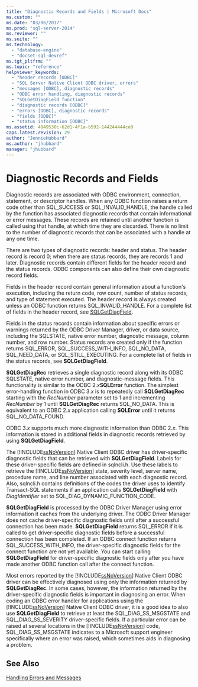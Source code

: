 ```yaml
---
title: "Diagnostic Records and Fields | Microsoft Docs"
ms.custom: ""
ms.date: "03/06/2017"
ms.prod: "sql-server-2014"
ms.reviewer: ""
ms.suite: ""
ms.technology: 
  - "database-engine"
  - "docset-sql-devref"
ms.tgt_pltfrm: ""
ms.topic: "reference"
helpviewer_keywords: 
  - "header records [ODBC]"
  - "SQL Server Native Client ODBC driver, errors"
  - "messages [ODBC], diagnostic records"
  - "ODBC error handling, diagnostic records"
  - "SQLGetDiagField function"
  - "diagnostic records [ODBC]"
  - "errors [ODBC], diagnostic records"
  - "fields [ODBC]"
  - "status information [ODBC]"
ms.assetid: 4949530c-62d1-4f1a-b592-144244444ce0
caps.latest.revision: 29
author: "JennieHubbard"
ms.author: "jhubbard"
manager: "jhubbard"
---
```

# Diagnostic Records and Fields
  Diagnostic records are associated with ODBC environment, connection, statement, or descriptor handles. When any ODBC function raises a return code other than SQL_SUCCESS or SQL_INVALID_HANDLE, the handle called by the function has associated diagnostic records that contain informational or error messages. These records are retained until another function is called using that handle, at which time they are discarded. There is no limit to the number of diagnostic records that can be associated with a handle at any one time.  
  
 There are two types of diagnostic records: header and status. The header record is record 0; when there are status records, they are records 1 and later. Diagnostic records contain different fields for the header record and the status records. ODBC components can also define their own diagnostic record fields.  
  
 Fields in the header record contain general information about a function's execution, including the return code, row count, number of status records, and type of statement executed. The header record is always created unless an ODBC function returns SQL_INVALID_HANDLE. For a complete list of fields in the header record, see [SQLGetDiagField](../../../2014/database-engine/dev-guide/sqlgetdiagfield.md).  
  
 Fields in the status records contain information about specific errors or warnings returned by the ODBC Driver Manager, driver, or data source, including the SQLSTATE, native error number, diagnostic message, column number, and row number. Status records are created only if the function returns SQL_ERROR, SQL_SUCCESS_WITH_INFO, SQL_NO_DATA, SQL_NEED_DATA, or SQL_STILL_EXECUTING. For a complete list of fields in the status records, see **SQLGetDiagField**.  
  
 **SQLGetDiagRec** retrieves a single diagnostic record along with its ODBC SQLSTATE, native error number, and diagnostic-message fields. This functionality is similar to the ODBC 2.*x***SQLError** function. The simplest error-handling function in ODBC 3.*x* is to repeatedly call **SQLGetDiagRec** starting with the *RecNumber* parameter set to 1 and incrementing *RecNumber* by 1 until **SQLGetDiagRec** returns SQL_NO_DATA. This is equivalent to an ODBC 2.*x* application calling **SQLError** until it returns SQL_NO_DATA_FOUND.  
  
 ODBC 3.*x* supports much more diagnostic information than ODBC 2.*x*. This information is stored in additional fields in diagnostic records retrieved by using **SQLGetDiagField**.  
  
 The [!INCLUDE[ssNoVersion](../../includes/ssnoversion-md.md)] Native Client ODBC driver has driver-specific diagnostic fields that can be retrieved with **SQLGetDiagField**. Labels for these driver-specific fields are defined in sqlncli.h. Use these labels to retrieve the [!INCLUDE[ssNoVersion](../../includes/ssnoversion-md.md)] state, severity level, server name, procedure name, and line number associated with each diagnostic record. Also, sqlncli.h contains definitions of the codes the driver uses to identify Transact-SQL statements if an application calls **SQLGetDiagField** with *DiagIdentifier* set to SQL_DIAG_DYNAMIC_FUNCTION_CODE.  
  
 **SQLGetDiagField** is processed by the ODBC Driver Manager using error information it caches from the underlying driver. The ODBC Driver Manager does not cache driver-specific diagnostic fields until after a successful connection has been made. **SQLGetDiagField** returns SQL_ERROR if it is called to get driver-specific diagnostic fields before a successful connection has been completed. If an ODBC connect function returns SQL_SUCCESS_WITH_INFO, the driver-specific diagnostic fields for the connect function are not yet available. You can start calling **SQLGetDiagField** for driver-specific diagnostic fields only after you have made another ODBC function call after the connect function.  
  
 Most errors reported by the [!INCLUDE[ssNoVersion](../../includes/ssnoversion-md.md)] Native Client ODBC driver can be effectively diagnosed using only the information returned by **SQLGetDiagRec**. In some cases, however, the information returned by the driver-specific diagnostic fields is important in diagnosing an error. When coding an ODBC error handler for applications using the [!INCLUDE[ssNoVersion](../../includes/ssnoversion-md.md)] Native Client ODBC driver, it is a good idea to also use **SQLGetDiagField** to retrieve at least the SQL_DIAG_SS_MSGSTATE and SQL_DIAG_SS_SEVERITY driver-specific fields. If a particular error can be raised at several locations in the [!INCLUDE[ssNoVersion](../../includes/ssnoversion-md.md)] code, SQL_DIAG_SS_MSGSTATE indicates to a Microsoft support engineer specifically where an error was raised, which sometimes aids in diagnosing a problem.  
  
## See Also  
 [Handling Errors and Messages](../../../2014/database-engine/dev-guide/handling-errors-and-messages.md)  
  
  